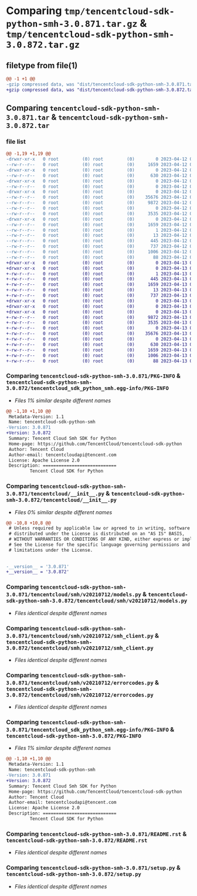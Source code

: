 # Comparing `tmp/tencentcloud-sdk-python-smh-3.0.871.tar.gz` & `tmp/tencentcloud-sdk-python-smh-3.0.872.tar.gz`

## filetype from file(1)

```diff
@@ -1 +1 @@
-gzip compressed data, was "dist/tencentcloud-sdk-python-smh-3.0.871.tar", last modified: Wed Apr 12 00:39:16 2023, max compression
+gzip compressed data, was "dist/tencentcloud-sdk-python-smh-3.0.872.tar", last modified: Thu Apr 13 00:55:44 2023, max compression
```

## Comparing `tencentcloud-sdk-python-smh-3.0.871.tar` & `tencentcloud-sdk-python-smh-3.0.872.tar`

### file list

```diff
@@ -1,19 +1,19 @@
-drwxr-xr-x   0 root         (0) root         (0)        0 2023-04-12 00:39:16.000000 tencentcloud-sdk-python-smh-3.0.871/
--rw-r--r--   0 root         (0) root         (0)     1659 2023-04-12 00:39:16.000000 tencentcloud-sdk-python-smh-3.0.871/PKG-INFO
-drwxr-xr-x   0 root         (0) root         (0)        0 2023-04-12 00:39:16.000000 tencentcloud-sdk-python-smh-3.0.871/tencentcloud/
--rw-r--r--   0 root         (0) root         (0)      630 2023-04-12 00:39:16.000000 tencentcloud-sdk-python-smh-3.0.871/tencentcloud/__init__.py
-drwxr-xr-x   0 root         (0) root         (0)        0 2023-04-12 00:39:16.000000 tencentcloud-sdk-python-smh-3.0.871/tencentcloud/smh/
--rw-r--r--   0 root         (0) root         (0)        0 2023-04-12 00:39:16.000000 tencentcloud-sdk-python-smh-3.0.871/tencentcloud/smh/__init__.py
-drwxr-xr-x   0 root         (0) root         (0)        0 2023-04-12 00:39:16.000000 tencentcloud-sdk-python-smh-3.0.871/tencentcloud/smh/v20210712/
--rw-r--r--   0 root         (0) root         (0)    35676 2023-04-12 00:39:16.000000 tencentcloud-sdk-python-smh-3.0.871/tencentcloud/smh/v20210712/models.py
--rw-r--r--   0 root         (0) root         (0)     9872 2023-04-12 00:39:16.000000 tencentcloud-sdk-python-smh-3.0.871/tencentcloud/smh/v20210712/smh_client.py
--rw-r--r--   0 root         (0) root         (0)        0 2023-04-12 00:39:16.000000 tencentcloud-sdk-python-smh-3.0.871/tencentcloud/smh/v20210712/__init__.py
--rw-r--r--   0 root         (0) root         (0)     3535 2023-04-12 00:39:16.000000 tencentcloud-sdk-python-smh-3.0.871/tencentcloud/smh/v20210712/errorcodes.py
-drwxr-xr-x   0 root         (0) root         (0)        0 2023-04-12 00:39:16.000000 tencentcloud-sdk-python-smh-3.0.871/tencentcloud_sdk_python_smh.egg-info/
--rw-r--r--   0 root         (0) root         (0)     1659 2023-04-12 00:39:16.000000 tencentcloud-sdk-python-smh-3.0.871/tencentcloud_sdk_python_smh.egg-info/PKG-INFO
--rw-r--r--   0 root         (0) root         (0)        1 2023-04-12 00:39:16.000000 tencentcloud-sdk-python-smh-3.0.871/tencentcloud_sdk_python_smh.egg-info/dependency_links.txt
--rw-r--r--   0 root         (0) root         (0)       13 2023-04-12 00:39:16.000000 tencentcloud-sdk-python-smh-3.0.871/tencentcloud_sdk_python_smh.egg-info/top_level.txt
--rw-r--r--   0 root         (0) root         (0)      445 2023-04-12 00:39:16.000000 tencentcloud-sdk-python-smh-3.0.871/tencentcloud_sdk_python_smh.egg-info/SOURCES.txt
--rw-r--r--   0 root         (0) root         (0)      737 2023-04-12 00:39:16.000000 tencentcloud-sdk-python-smh-3.0.871/README.rst
--rw-r--r--   0 root         (0) root         (0)     1006 2023-04-12 00:39:16.000000 tencentcloud-sdk-python-smh-3.0.871/setup.py
--rw-r--r--   0 root         (0) root         (0)       88 2023-04-12 00:39:16.000000 tencentcloud-sdk-python-smh-3.0.871/setup.cfg
+drwxr-xr-x   0 root         (0) root         (0)        0 2023-04-13 00:55:44.000000 tencentcloud-sdk-python-smh-3.0.872/
+drwxr-xr-x   0 root         (0) root         (0)        0 2023-04-13 00:55:44.000000 tencentcloud-sdk-python-smh-3.0.872/tencentcloud_sdk_python_smh.egg-info/
+-rw-r--r--   0 root         (0) root         (0)        1 2023-04-13 00:55:44.000000 tencentcloud-sdk-python-smh-3.0.872/tencentcloud_sdk_python_smh.egg-info/dependency_links.txt
+-rw-r--r--   0 root         (0) root         (0)      445 2023-04-13 00:55:44.000000 tencentcloud-sdk-python-smh-3.0.872/tencentcloud_sdk_python_smh.egg-info/SOURCES.txt
+-rw-r--r--   0 root         (0) root         (0)     1659 2023-04-13 00:55:44.000000 tencentcloud-sdk-python-smh-3.0.872/tencentcloud_sdk_python_smh.egg-info/PKG-INFO
+-rw-r--r--   0 root         (0) root         (0)       13 2023-04-13 00:55:44.000000 tencentcloud-sdk-python-smh-3.0.872/tencentcloud_sdk_python_smh.egg-info/top_level.txt
+-rw-r--r--   0 root         (0) root         (0)      737 2023-04-13 00:55:44.000000 tencentcloud-sdk-python-smh-3.0.872/README.rst
+drwxr-xr-x   0 root         (0) root         (0)        0 2023-04-13 00:55:44.000000 tencentcloud-sdk-python-smh-3.0.872/tencentcloud/
+drwxr-xr-x   0 root         (0) root         (0)        0 2023-04-13 00:55:44.000000 tencentcloud-sdk-python-smh-3.0.872/tencentcloud/smh/
+drwxr-xr-x   0 root         (0) root         (0)        0 2023-04-13 00:55:44.000000 tencentcloud-sdk-python-smh-3.0.872/tencentcloud/smh/v20210712/
+-rw-r--r--   0 root         (0) root         (0)     9872 2023-04-13 00:55:44.000000 tencentcloud-sdk-python-smh-3.0.872/tencentcloud/smh/v20210712/smh_client.py
+-rw-r--r--   0 root         (0) root         (0)     3535 2023-04-13 00:55:44.000000 tencentcloud-sdk-python-smh-3.0.872/tencentcloud/smh/v20210712/errorcodes.py
+-rw-r--r--   0 root         (0) root         (0)        0 2023-04-13 00:55:44.000000 tencentcloud-sdk-python-smh-3.0.872/tencentcloud/smh/v20210712/__init__.py
+-rw-r--r--   0 root         (0) root         (0)    35676 2023-04-13 00:55:44.000000 tencentcloud-sdk-python-smh-3.0.872/tencentcloud/smh/v20210712/models.py
+-rw-r--r--   0 root         (0) root         (0)        0 2023-04-13 00:55:44.000000 tencentcloud-sdk-python-smh-3.0.872/tencentcloud/smh/__init__.py
+-rw-r--r--   0 root         (0) root         (0)      630 2023-04-13 00:55:44.000000 tencentcloud-sdk-python-smh-3.0.872/tencentcloud/__init__.py
+-rw-r--r--   0 root         (0) root         (0)     1659 2023-04-13 00:55:44.000000 tencentcloud-sdk-python-smh-3.0.872/PKG-INFO
+-rw-r--r--   0 root         (0) root         (0)     1006 2023-04-13 00:55:44.000000 tencentcloud-sdk-python-smh-3.0.872/setup.py
+-rw-r--r--   0 root         (0) root         (0)       88 2023-04-13 00:55:44.000000 tencentcloud-sdk-python-smh-3.0.872/setup.cfg
```

### Comparing `tencentcloud-sdk-python-smh-3.0.871/PKG-INFO` & `tencentcloud-sdk-python-smh-3.0.872/tencentcloud_sdk_python_smh.egg-info/PKG-INFO`

 * *Files 1% similar despite different names*

```diff
@@ -1,10 +1,10 @@
 Metadata-Version: 1.1
 Name: tencentcloud-sdk-python-smh
-Version: 3.0.871
+Version: 3.0.872
 Summary: Tencent Cloud Smh SDK for Python
 Home-page: https://github.com/TencentCloud/tencentcloud-sdk-python
 Author: Tencent Cloud
 Author-email: tencentcloudapi@tencent.com
 License: Apache License 2.0
 Description: ============================
         Tencent Cloud SDK for Python
```

### Comparing `tencentcloud-sdk-python-smh-3.0.871/tencentcloud/__init__.py` & `tencentcloud-sdk-python-smh-3.0.872/tencentcloud/__init__.py`

 * *Files 0% similar despite different names*

```diff
@@ -10,8 +10,8 @@
 # Unless required by applicable law or agreed to in writing, software
 # distributed under the License is distributed on an "AS IS" BASIS,
 # WITHOUT WARRANTIES OR CONDITIONS OF ANY KIND, either express or implied.
 # See the License for the specific language governing permissions and
 # limitations under the License.
 
 
-__version__ = '3.0.871'
+__version__ = '3.0.872'
```

### Comparing `tencentcloud-sdk-python-smh-3.0.871/tencentcloud/smh/v20210712/models.py` & `tencentcloud-sdk-python-smh-3.0.872/tencentcloud/smh/v20210712/models.py`

 * *Files identical despite different names*

### Comparing `tencentcloud-sdk-python-smh-3.0.871/tencentcloud/smh/v20210712/smh_client.py` & `tencentcloud-sdk-python-smh-3.0.872/tencentcloud/smh/v20210712/smh_client.py`

 * *Files identical despite different names*

### Comparing `tencentcloud-sdk-python-smh-3.0.871/tencentcloud/smh/v20210712/errorcodes.py` & `tencentcloud-sdk-python-smh-3.0.872/tencentcloud/smh/v20210712/errorcodes.py`

 * *Files identical despite different names*

### Comparing `tencentcloud-sdk-python-smh-3.0.871/tencentcloud_sdk_python_smh.egg-info/PKG-INFO` & `tencentcloud-sdk-python-smh-3.0.872/PKG-INFO`

 * *Files 1% similar despite different names*

```diff
@@ -1,10 +1,10 @@
 Metadata-Version: 1.1
 Name: tencentcloud-sdk-python-smh
-Version: 3.0.871
+Version: 3.0.872
 Summary: Tencent Cloud Smh SDK for Python
 Home-page: https://github.com/TencentCloud/tencentcloud-sdk-python
 Author: Tencent Cloud
 Author-email: tencentcloudapi@tencent.com
 License: Apache License 2.0
 Description: ============================
         Tencent Cloud SDK for Python
```

### Comparing `tencentcloud-sdk-python-smh-3.0.871/README.rst` & `tencentcloud-sdk-python-smh-3.0.872/README.rst`

 * *Files identical despite different names*

### Comparing `tencentcloud-sdk-python-smh-3.0.871/setup.py` & `tencentcloud-sdk-python-smh-3.0.872/setup.py`

 * *Files identical despite different names*

